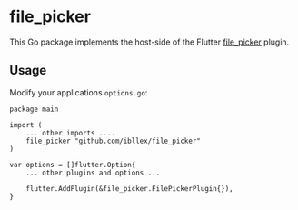 # file_picker

This Go package implements the host-side of the Flutter [file_picker](https://github.com/miguelpruivo/flutter_file_picker) plugin.

## Usage

Modify your applications `options.go`:

```
package main

import (
	... other imports ....
	file_picker "github.com/ibllex/file_picker"
)

var options = []flutter.Option{
	... other plugins and options ...

	flutter.AddPlugin(&file_picker.FilePickerPlugin{}),
}
```
